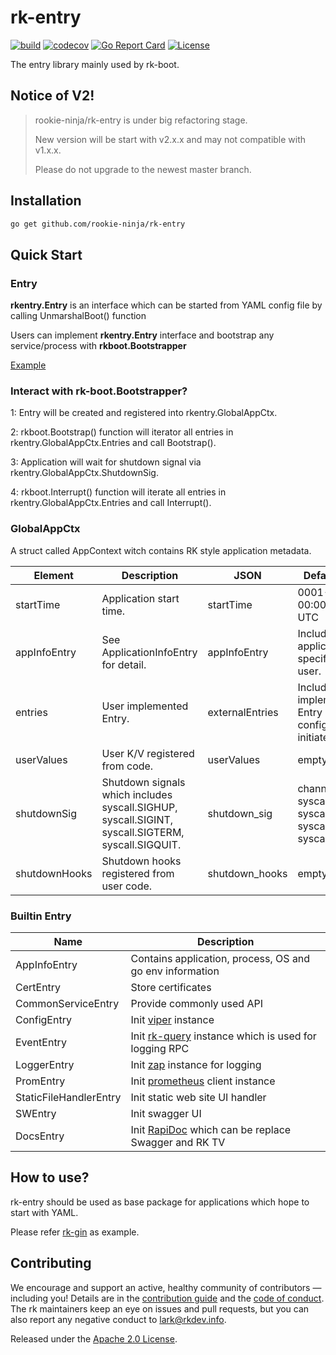 # rk-entry
[![build](https://github.com/rookie-ninja/rk-entry/actions/workflows/ci.yml/badge.svg)](https://github.com/rookie-ninja/rk-entry/actions/workflows/ci.yml)
[![codecov](https://codecov.io/gh/rookie-ninja/rk-entry/branch/master/graph/badge.svg?token=KGKHKIWOEQ)](https://codecov.io/gh/rookie-ninja/rk-entry)
[![Go Report Card](https://goreportcard.com/badge/github.com/rookie-ninja/rk-entry)](https://goreportcard.com/report/github.com/rookie-ninja/rk-entry)
[![License](https://img.shields.io/badge/License-Apache%202.0-blue.svg)](https://opensource.org/licenses/Apache-2.0)

The entry library mainly used by rk-boot.

## Notice of V2!
> rookie-ninja/rk-entry is under big refactoring stage.
> 
> New version will be start with v2.x.x and may not compatible with v1.x.x.
> 
> Please do not upgrade to the newest master branch.

## Installation
```bash
go get github.com/rookie-ninja/rk-entry
```

## Quick Start
### Entry
**rkentry.Entry** is an interface which can be started from YAML config file by calling UnmarshalBoot() function

Users can implement **rkentry.Entry** interface and bootstrap any service/process with **rkboot.Bootstrapper**

[Example](example)

### Interact with rk-boot.Bootstrapper?

1: Entry will be created and registered into rkentry.GlobalAppCtx.

2: rkboot.Bootstrap() function will iterator all entries in rkentry.GlobalAppCtx.Entries and call Bootstrap().

3: Application will wait for shutdown signal via rkentry.GlobalAppCtx.ShutdownSig.

4: rkboot.Interrupt() function will iterate all entries in rkentry.GlobalAppCtx.Entries and call Interrupt().

### GlobalAppCtx
A struct called AppContext witch contains RK style application metadata.

| Element       | Description                                                                                       | JSON            | Default values                                                                    |
|---------------|---------------------------------------------------------------------------------------------------|-----------------|-----------------------------------------------------------------------------------|
| startTime     | Application start time.                                                                           | startTime       | 0001-01-01 00:00:00 +0000 UTC                                                     |
| appInfoEntry  | See ApplicationInfoEntry for detail.                                                              | appInfoEntry    | Includes application info specified by user.                                      |
| entries       | User implemented Entry.                                                                           | externalEntries | Includes user implemented Entry configuration initiated by user.                  |
| userValues    | User K/V registered from code.                                                                    | userValues      | empty map                                                                         |
| shutdownSig   | Shutdown signals which includes syscall.SIGHUP, syscall.SIGINT, syscall.SIGTERM, syscall.SIGQUIT. | shutdown_sig    | channel includes syscall.SIGHUP, syscall.SIGINT, syscall.SIGTERM, syscall.SIGQUIT |
| shutdownHooks | Shutdown hooks registered from user code.                                                         | shutdown_hooks  | empty list                                                                        |

### Builtin Entry
| Name                   | Description                                                                                      |
|------------------------|--------------------------------------------------------------------------------------------------|
| AppInfoEntry           | Contains application, process, OS and go env information                                         |
| CertEntry              | Store certificates                                                                               |
| CommonServiceEntry     | Provide commonly used API                                                                        |
| ConfigEntry            | Init [viper](https://github.com/spf13/viper) instance                                            |
| EventEntry             | Init [rk-query](https://github.com/rookie-ninja/rk-query) instance which is used for logging RPC |
| LoggerEntry            | Init [zap](https://github.com/uber-go/zap) instance for logging                                  |
| PromEntry              | Init [prometheus](github.com/prometheus/client_model) client instance                            |
| StaticFileHandlerEntry | Init static web site UI handler                                                                  |
| SWEntry                | Init swagger UI                                                                                  |
| DocsEntry              | Init [RapiDoc](https://github.com/mrin9/RapiDoc) which can be replace Swagger and RK TV          |

## How to use?
rk-entry should be used as base package for applications which hope to start with YAML.

Please refer [rk-gin](https://github.com/rookie-ninja/rk-gin) as example.

## Contributing
We encourage and support an active, healthy community of contributors &mdash;
including you! Details are in the [contribution guide](CONTRIBUTING.md) and
the [code of conduct](CODE_OF_CONDUCT.md). The rk maintainers keep an eye on
issues and pull requests, but you can also report any negative conduct to
lark@rkdev.info.

Released under the [Apache 2.0 License](LICENSE).
